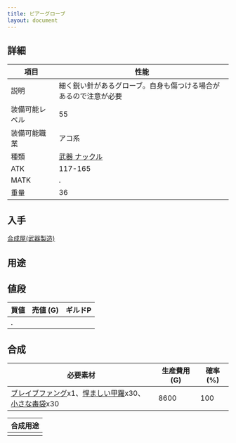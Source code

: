 ```yaml
---
title: ピアーグローブ
layout: document
---
```

## 詳細


|項目|性能|
|---|---|
|説明|細く鋭い針があるグローブ。自身も傷つける場合があるので注意が必要|
|装備可能レベル|55|
|装備可能職業|アコ系|
|種類|[武器 ナックル](武器(ナックル))|
|ATK|117-165|
|MATK|.|
|重量|36|

## 入手

[合成屋(武器製造)](合成屋(武器製造))

## 用途


## 値段


|買値|売値 (G)|ギルドP|
|---|---|---|
|.|||

## 合成


|必要素材|生産費用 (G)|確率 (%)|
|---|---|---|
|[ブレイブファング](ブレイブファング)x1、[悍ましい甲羅](悍ましい甲羅)x30、[小さな毒袋](小さな毒袋)x30|8600|100|


|合成用途|
|---|
||
